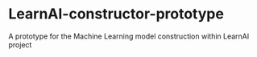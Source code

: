 # LearnAI-constructor-prototype
A prototype for the Machine Learning model construction within LearnAI project
